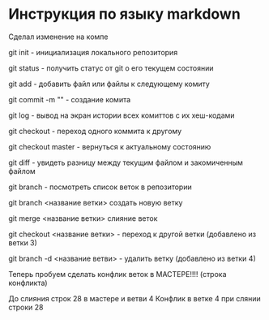 # Инструкция по языку markdown

Сделал изменение на компе


git init - инициализация локального репозитория

git status - получить статус от git о  его текущем состоянии

git add - добавить файл или файлы к cледующему комиту

git commit -m "" - создание комита

git log - вывод на экран истории всех комиттов с их хеш-кодами

git checkout - переход одного коммита к другому

git checkout master - вернуться к актуальному состоянию


git diff - увидеть разницу между текущим файлом и закомиченным файлом

git branch - посмотреть список веток в репозитории

git branch <название ветки> создать новую ветку

git merge <название ветки> слияние веток

git checkout <название ветки> - переход к другой ветки   (добавлено из ветки 3)

git branch -d <название ветви> - удалить ветку (добавлено из ветки 4)

Теперь пробуем сделать конфлик веток в МАСТЕРЕ!!!! (строка конфликта) 

До слияния строк 28 в мастере и ветви 4
Конфлик в ветке 4 при слянии строки 28 
